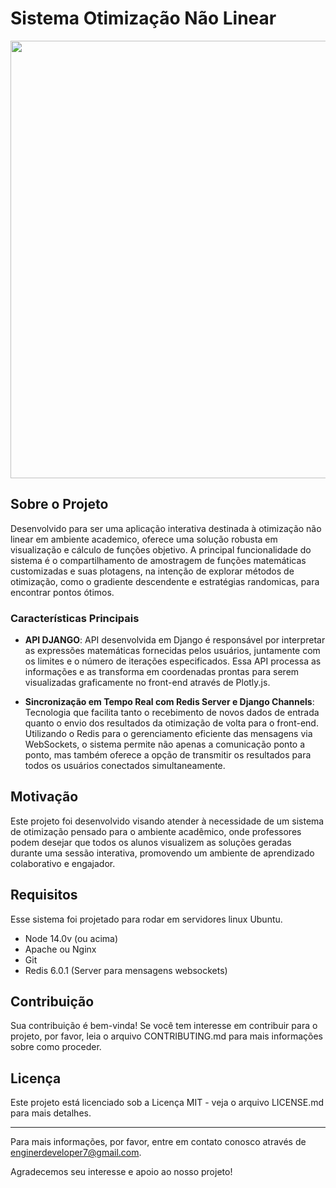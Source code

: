 # Sistema Otimização Não Linear

<img width="700" src="https://raw.githubusercontent.com/JonathanRaniereM/sistema_otimizacao/main/otimizacao_front/src/views/assets/images/otimizacao_demonstrativo(3).gif">

## Sobre o Projeto

Desenvolvido para ser uma aplicação interativa destinada à otimização não linear em ambiente academico, oferece uma solução robusta em visualização e cálculo de funções objetivo. A principal funcionalidade do sistema é o compartilhamento de amostragem de funções matemáticas customizadas e suas plotagens, na intenção de explorar métodos de otimização, como o gradiente descendente e estratégias randomicas, para encontrar pontos ótimos. 

### Características Principais

- **API DJANGO**: API desenvolvida em Django é responsável por interpretar as expressões matemáticas fornecidas pelos usuários, juntamente com os limites e o número de iterações especificados. Essa API processa as informações e as transforma em coordenadas prontas para serem visualizadas graficamente no front-end através de Plotly.js.
  
- **Sincronização em Tempo Real com Redis Server e Django Channels**: Tecnologia que facilita tanto o recebimento de novos dados de entrada quanto o envio dos resultados da otimização de volta para o front-end. Utilizando o Redis para o gerenciamento eficiente das mensagens via WebSockets, o sistema permite não apenas a comunicação ponto a ponto, mas também oferece a opção de transmitir os resultados para todos os usuários conectados simultaneamente.



## Motivação

Este projeto foi desenvolvido visando atender à necessidade de um sistema de otimização pensado para o ambiente acadêmico, onde professores podem desejar que todos os alunos visualizem as soluções geradas durante uma sessão interativa, promovendo um ambiente de aprendizado colaborativo e engajador.



## Requisitos

Esse sistema foi projetado para rodar em servidores linux Ubuntu.

- Node 14.0v (ou acima)
- Apache ou Nginx
- Git
- Redis 6.0.1 (Server para mensagens websockets)


## Contribuição

Sua contribuição é bem-vinda! Se você tem interesse em contribuir para o projeto, por favor, leia o arquivo CONTRIBUTING.md para mais informações sobre como proceder.

## Licença

Este projeto está licenciado sob a Licença MIT - veja o arquivo LICENSE.md para mais detalhes.

---

Para mais informações, por favor, entre em contato conosco através de enginerdeveloper7@gmail.com.

Agradecemos seu interesse e apoio ao nosso projeto!
